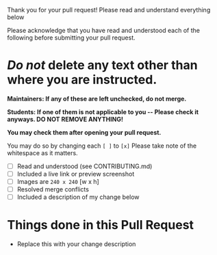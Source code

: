 Thank you for your pull request! Please read and understand everything below

Please acknowledge that you have read and understood each of the following before submitting your pull request.

<!-- Ignore MarkdownBear -->
# _Do not_ delete any text other than where you are instructed.
<!-- Stop ignoring MarkdownBear -->

**Maintainers: If any of these are left unchecked, do not merge.**

**Students: If one of them is not applicable to you -- Please check it anyways. DO NOT REMOVE ANYTHING!**

**You may check them after opening your pull request.**

You may do so by changing each `[ ]` to `[x]` Please take note of the whitespace as it matters.

- [ ] Read and understood (see CONTRIBUTING.md)
- [ ] Included a live link or preview screenshot
- [ ] Images are `240 x 240` [w x h]
- [ ] Resolved merge conflicts
- [ ] Included a description of my change below

# Things done in this Pull Request

- Replace this with your change description
